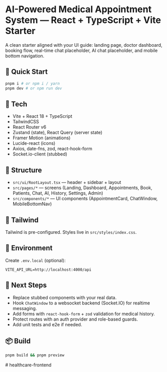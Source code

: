 
# AI-Powered Medical Appointment System — React + TypeScript + Vite Starter

A clean starter aligned with your UI guide: landing page, doctor dashboard, booking flow,
real-time chat placeholder, AI chat placeholder, and mobile bottom navigation.

## 🚀 Quick Start
```bash
pnpm i # or npm i / yarn
pnpm dev # or npm run dev
```

## 🧱 Tech
- Vite + React 18 + TypeScript
- TailwindCSS
- React Router v6
- Zustand (state), React Query (server state)
- Framer Motion (animations)
- Lucide-react (icons)
- Axios, date-fns, zod, react-hook-form
- Socket.io-client (stubbed)

## 📁 Structure
- `src/ui/RootLayout.tsx` — header + sidebar + layout
- `src/pages/*` — screens (Landing, Dashboard, Appointments, Book, Patients, Chat, AI, History, Settings, Admin)
- `src/components/*` — UI components (AppointmentCard, ChatWindow, MobileBottomNav)

## 🎨 Tailwind
Tailwind is pre-configured. Styles live in `src/styles/index.css`.

## 🔌 Environment
Create `.env.local` (optional):
```env
VITE_API_URL=http://localhost:4000/api
```

## 🧩 Next Steps
- Replace stubbed components with your real data.
- Hook `ChatWindow` to a websocket backend (Socket.IO) for realtime messaging.
- Add forms with `react-hook-form` + `zod` validation for medical history.
- Protect routes with an auth provider and role-based guards.
- Add unit tests and e2e if needed.

## 📦 Build
```bash
pnpm build && pnpm preview
```
#   h e a l t h c a r e - f r o n t e n d  
 